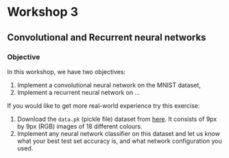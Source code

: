 # Workshop 3

## Convolutional and Recurrent neural networks

### Objective

In this workshop, we have two objectives:

1. Implement a convolutional neural network on the MNIST dataset,
2. Implement a recurrent neural network on ...

If you would like to get more real-world experience try this exercise:

1. Download the ```data.pk``` (pickle file) dataset from [here](https://drive.google.com/file/d/1b2zwUWVVwdJkEAavMXv1D9wfjaG0Nf1W/view?usp=sharing). It consists of 9px by 9px (RGB) images of 18 different colours.
2. Implement any neural network classifier on this dataset and let us know what your best test set accuracy is, and what network configuration you used.


